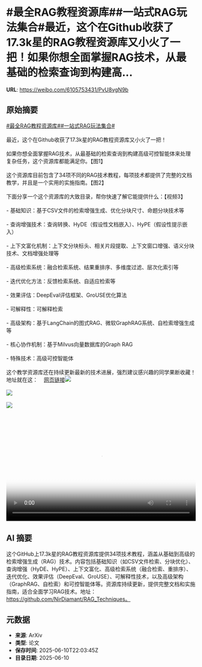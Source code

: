 # #最全RAG教程资源库##一站式RAG玩法集合#最近，这个在Github收获了17.3k星的RAG教程资源库又小火了一把！如果你想全面掌握RAG技术，从最基础的检索查询到构建高...

**URL**: https://weibo.com/6105753431/PvU8vgN9b

## 原始摘要

<a href="https://m.weibo.cn/search?containerid=231522type%3D1%26t%3D10%26q%3D%23%E6%9C%80%E5%85%A8RAG%E6%95%99%E7%A8%8B%E8%B5%84%E6%BA%90%E5%BA%93%23&amp;extparam=%23%E6%9C%80%E5%85%A8RAG%E6%95%99%E7%A8%8B%E8%B5%84%E6%BA%90%E5%BA%93%23" data-hide=""><span class="surl-text">#最全RAG教程资源库#</span></a><a href="https://m.weibo.cn/search?containerid=231522type%3D1%26t%3D10%26q%3D%23%E4%B8%80%E7%AB%99%E5%BC%8FRAG%E7%8E%A9%E6%B3%95%E9%9B%86%E5%90%88%23&amp;extparam=%23%E4%B8%80%E7%AB%99%E5%BC%8FRAG%E7%8E%A9%E6%B3%95%E9%9B%86%E5%90%88%23" data-hide=""><span class="surl-text">#一站式RAG玩法集合#</span></a><br><br>最近，这个在Github收获了17.3k星的RAG教程资源库又小火了一把！<br><br>如果你想全面掌握RAG技术，从最基础的检索查询到构建高级可控智能体来处理复杂任务，这个资源库都能满足你。【图1】<br><br>这个资源库目前包含了34项不同的RAG技术教程，每项技术都提供了完整的文档教学，并且是一个实用的实施指南。【图2】<br><br>下面分享一个这个资源库的大致目录，帮你快速了解它能提供什么：【视频3】<br><br>- 基础知识：基于CSV文件的检索增强生成、优化分块尺寸、命题分块技术等<br><br>- 查询增强技术：查询转换、HyDE（假设性文档嵌入）、HyPE（假设性提示嵌入）<br><br>- 上下文富化机制：上下文分块标头、相关片段提取、上下文窗口增强、语义分块技术、文档增强处理等<br><br>- 高级检索系统：融合检索系统、结果重排序、多维度过滤、层次化索引等<br><br>- 迭代优化方法：反馈检索系统、自适应检索等<br><br>- 效果评估：DeepEval评估框架、GroUSE优化算法<br><br>- 可解释性：可解释检索<br><br>- 高级架构：基于LangChain的图式RAG、微软GraphRAG系统、自检索增强生成等<br><br>- 核心协作机制：基于Milvus向量数据库的Graph RAG<br><br>- 特殊技术：高级可控智能体<br><br>这个教学资源库还在持续更新最新的技术进展，强烈建议感兴趣的同学果断收藏！地址就在这：<a href="https://weibo.cn/sinaurl?u=https%3A%2F%2Fgithub.com%2FNirDiamant%2FRAG_Techniques%3Ftab%3Dreadme-ov-file" data-hide=""><span class="url-icon"><img style="width: 1rem;height: 1rem" src="https://h5.sinaimg.cn/upload/2015/09/25/3/timeline_card_small_web_default.png" referrerpolicy="no-referrer"></span><span class="surl-text">网页链接</span></a><img style="" src="https://tvax1.sinaimg.cn/large/006Fd7o3gy1i2ad0e1qbxj31qk18ox5q.jpg" referrerpolicy="no-referrer"><br><br><img style="" src="https://tvax2.sinaimg.cn/large/006Fd7o3gy1i2ad0m6to6j31qw1f8qsk.jpg" referrerpolicy="no-referrer"><br><br><img style="" src="https://tvax1.sinaimg.cn/large/006Fd7o3ly1i2ad1o4rhgj31c20qwgo2.jpg" referrerpolicy="no-referrer"><br><br><br clear="both"><div style="clear: both"></div><video controls="controls" poster="https://tvax3.sinaimg.cn/orj480/006Fd7o3ly1i2ad1no9b8j31c20qwgo2.jpg" style="width: 100%"><source src="https://f.video.weibocdn.com/o0/pEclUGzOlx08oVZquuRy010412003n4X0E010.mp4?label=mp4_720p&amp;template=1284x720.25.0&amp;ori=0&amp;ps=1CwnkDw1GXwCQx&amp;Expires=1749596477&amp;ssig=LGSYYuzLLC&amp;KID=unistore,video"><source src="https://f.video.weibocdn.com/o0/tceP05sRlx08oVZqkbnW010412001HVT0E010.mp4?label=mp4_hd&amp;template=856x480.25.0&amp;ori=0&amp;ps=1CwnkDw1GXwCQx&amp;Expires=1749596477&amp;ssig=IM8VOiV5N7&amp;KID=unistore,video"><source src="https://f.video.weibocdn.com/o0/3Bo3np7Qlx08oVZqq0640104120015W70E010.mp4?label=mp4_ld&amp;template=640x360.25.0&amp;ori=0&amp;ps=1CwnkDw1GXwCQx&amp;Expires=1749596477&amp;ssig=cdrMBTalsk&amp;KID=unistore,video"><p>视频无法显示，请前往<a href="https://video.weibo.com/show?fid=1034%3A5176039299809374" target="_blank" rel="noopener noreferrer">微博视频</a>观看。</p></video>

## AI 摘要

这个GitHub上17.3k星的RAG教程资源库提供34项技术教程，涵盖从基础到高级的检索增强生成（RAG）技术。内容包括基础知识（如CSV文件检索、分块优化）、查询增强（HyDE、HyPE）、上下文富化、高级检索系统（融合检索、重排序）、迭代优化、效果评估（DeepEval、GroUSE）、可解释性技术，以及高级架构（GraphRAG、自检索）和可控智能体等。资源库持续更新，提供完整文档和实施指南，适合全面学习RAG技术。地址：https://github.com/NirDiamant/RAG_Techniques。

## 元数据

- **来源**: ArXiv
- **类型**: 论文
- **保存时间**: 2025-06-10T22:03:45Z
- **目录日期**: 2025-06-10

